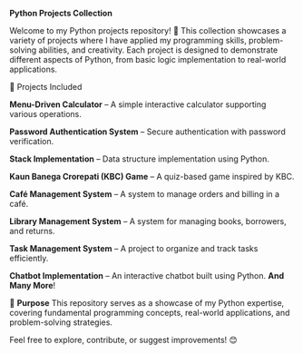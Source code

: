 **Python Projects Collection**

Welcome to my Python projects repository! 🚀 This collection showcases a variety of projects where I have applied my programming skills, problem-solving abilities, and creativity. Each project is designed to demonstrate different aspects of Python, from basic logic implementation to real-world applications.

📌 Projects Included

**Menu-Driven Calculator** – A simple interactive calculator supporting various operations.

**Password Authentication System** – Secure authentication with password verification.

**Stack Implementation** – Data structure implementation using Python.

**Kaun Banega Crorepati (KBC) Game** – A quiz-based game inspired by KBC.

**Café Management System** – A system to manage orders and billing in a café.

**Library Management System** – A system for managing books, borrowers, and returns.

**Task Management System** – A project to organize and track tasks efficiently.

**Chatbot Implementation** – An interactive chatbot built using Python.
**And Many More**!

🎯 **Purpose**
This repository serves as a showcase of my Python expertise, covering fundamental programming concepts, real-world applications, and problem-solving strategies.

Feel free to explore, contribute, or suggest improvements! 😊
